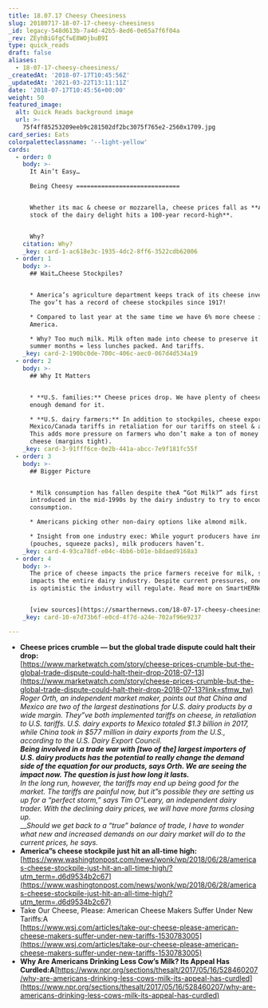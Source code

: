 ```yaml
---
title: 18.07.17 Cheesy Cheesiness
slug: 20180717-18-07-17-cheesy-cheesiness
_id: legacy-548d613b-7a4d-42b5-8ed6-0e65a7f6f04a
_rev: ZEyhBiGfgCfwE8WOjbuB9I
type: quick_reads
draft: false
aliases:
  - 18-07-17-cheesy-cheesiness/
_createdAt: '2018-07-17T10:45:56Z'
_updatedAt: '2021-03-22T13:11:11Z'
date: '2018-07-17T10:45:56+00:00'
weight: 50
featured_image:
  alt: Quick Reads background image
  url: >-
    75f4ff85253209eeb9c281502df2bc3075f765e2-2560x1709.jpg
card_series: Eats
colorpaletteclassname: '--light-yellow'
cards:
  - order: 0
    body: >-
      It Ain’t Easy…  

      Being Cheesy =============================


      Whether its mac & cheese or mozzarella, cheese prices fall as **America’s
      stock of the dairy delight hits a 100-year record-high**.


      Why?
    citation: Why?
    _key: card-1-ac618e3c-1935-4dc2-8ff6-3522cdb62006
  - order: 1
    body: >-
      ## Wait…Cheese Stockpiles?


      * America’s agriculture department keeps track of its cheese inventory.
      The gov’t has a record of cheese stockpiles since 1917!

      * Compared to last year at the same time we have 6% more cheese in
      America.

      * Why? Too much milk. Milk often made into cheese to preserve it. Also,
      summer months = less lunches packed. And tariffs.
    _key: card-2-190bc0de-700c-406c-aec0-067d4d534a19
  - order: 2
    body: >-
      ## Why It Matters


      * **U.S. families:** Cheese prices drop. We have plenty of cheese, but not
      enough demand for it.

      * **U.S. dairy farmers:** In addition to stockpiles, cheese exports hit by
      Mexico/Canada tariffs in retaliation for our tariffs on steel & aluminum.
      This adds more pressure on farmers who don’t make a ton of money off of
      cheese (margins tight).
    _key: card-3-91fff6ce-0e2b-441a-abcc-7e9f181fc55f
  - order: 3
    body: >-
      ## Bigger Picture


      * Milk consumption has fallen despite theA “Got Milk?” ads first
      introduced in the mid-1990s by the dairy industry to try to encourage
      consumption.

      * Americans picking other non-dairy options like almond milk.

      * Insight from one industry exec: While yogurt producers have innovated
      (pouches, squeeze packs), milk producers haven’t.
    _key: card-4-93ca78df-e04c-4bb6-b01e-b8daed9168a3
  - order: 4
    body: >-
      The price of cheese impacts the price farmers receive for milk, so it
      impacts the entire dairy industry. Despite current pressures, one analyst
      is optimistic the industry will regulate. Read more on SmartHERNews.com


      [view sources](https://smarthernews.com/18-07-17-cheesy-cheesiness/)
    _key: card-10-e7d73b6f-e0cd-4f7d-a24e-702af96e9237

---
```

* **Cheese prices crumble — but the global trade dispute could halt their drop:**  
[https://www.marketwatch.com/story/cheese-prices-crumble-but-the-global-trade-dispute-could-halt-their-drop-2018-07-13](https://www.marketwatch.com/story/cheese-prices-crumble-but-the-global-trade-dispute-could-halt-their-drop-2018-07-13?link=sfmw_tw)  
_Roger Orth, an independent market maker, points out that China and Mexico are two of the largest destinations for U.S. dairy products by a wide margin. They”ve both implemented tariffs on cheese, in retaliation to U.S. tariffs. U.S. dairy exports to Mexico totaled $1.3 billion in 2017, while China took in $577 million in dairy exports from the U.S., according to the U.S. Dairy Export Council._  
**_Being involved in a trade war with [two of the] largest importers of U.S. dairy products has the potential to really change the demand side of the equation for our products, says Orth. We are seeing the impact now. The question is just how long it lasts._**  
_In the long run, however, the tariffs may end up being good for the market. The tariffs are painful now, but it”s possible they are setting us up for a “perfect storm,” says Tim O”Leary, an independent dairy trader. With the declining dairy prices, we will have more farms closing up._  
___Should we get back to a “true” balance of trade, I have to wonder what new and increased demands on our dairy market will do to the current prices, he says._
* **America”s cheese stockpile just hit an all-time high:**  
[https://www.washingtonpost.com/news/wonk/wp/2018/06/28/americas-cheese-stockpile-just-hit-an-all-time-high/?utm_term=.d6d9534b2c67](https://www.washingtonpost.com/news/wonk/wp/2018/06/28/americas-cheese-stockpile-just-hit-an-all-time-high/?utm_term=.d6d9534b2c67)
* Take Our Cheese, Please: American Cheese Makers Suffer Under New Tariffs:A  
[https://www.wsj.com/articles/take-our-cheese-please-american-cheese-makers-suffer-under-new-tariffs-1530783005](https://www.wsj.com/articles/take-our-cheese-please-american-cheese-makers-suffer-under-new-tariffs-1530783005)
* **Why Are Americans Drinking Less Cow’s Milk? Its Appeal Has Curdled:A**[https://www.npr.org/sections/thesalt/2017/05/16/528460207/why-are-americans-drinking-less-cows-milk-its-appeal-has-curdled](https://www.npr.org/sections/thesalt/2017/05/16/528460207/why-are-americans-drinking-less-cows-milk-its-appeal-has-curdled)